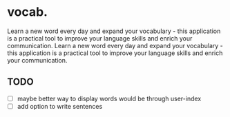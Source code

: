 # vocab.

Learn a new word every day and expand your vocabulary - this application is a practical tool to improve your language skills and enrich your communication. Learn a new word every day and expand your vocabulary - this application is a practical tool to improve your language skills and enrich your communication.

## TODO

- [ ] maybe better way to display words would be through user-index
- [ ] add option to write sentences
